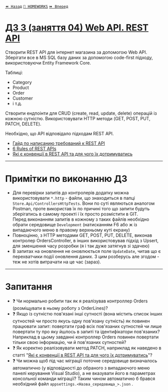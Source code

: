 ﻿[`⏪ Назад`](../02/README.md)  [`📕 HOMEWORKS`](../../README.md)  [`⏩ Вперед`](../04/README.md)

# [ДЗ 3 (заняття 04) Web API. REST API](https://lms.ithillel.ua/groups/65a65fe34c3a2d3372eef8ea/homeworks/65f2ff97dcabf5dbd18dcb0f)

Створити REST API для інтернет магазина за допомогою Web API.
Зберігати все в MS SQL базу даних за допомогою code-first підходу, використовуючи Entity Framework Core.

Таблицi:
- Category
- Product
- Order
- Customer
- і т.д.

Створити ендпоінти для CRUD (create, read, update, delete) операцій із кожною сутністю.
Використовувати HTTP методи (GET, POST, PUT, PATCH, DELETE).

Необхідно, що API відповідало підходам REST API.
- [Гайд по написанию требований к REST API](https://wearecommunity.io/communities/bakyiv/articles/1264)
- [6 Rules of REST APIs](https://appmaster.io/blog/the-six-rules-of-rest-apis)
- [Які є конвенції в REST API та для чого їх дотримуватись](https://dou.ua/forums/topic/34550/)

---

# Примітки по виконанню ДЗ

- Для перевірки запитів до контролерів додатку можна використовувати `*.http` - файли, що знаходиться в папці `Store.Api/ControllersHttpTests`. Вони по суті являються аналогом Postman, проте використав їх по причині того що запити будуть зберігатись в самому проекті і їх просто розмістити в GIT.  
Перед виконанням запитів в кожному з таких файлів необхідно обрати середовище `Development` (натисканням F6 або ж із випадаючого меню в правому верхньому куті екрану)
- Повноцінно, з HTTP методами GET, POST, PUT, DELETE, виконав контролер OrdersController, в інших використовував підхід з Upsert, для зменшення часу розробки (я і так дуже затягнув зі здачею)
- В запитах на оновлення не оновлюється поле `UpdateDate`, читав що є перехватчики події оновлення даних. З цим розберусь але згодом - теж не хотів витрачати на це час (зараз).

---

# Запитання

- ❓ Чи нормально робити так як я реалізував контроллер Orders (розміщувати в ньому роботу з OrderLines)?
- ❓ Якщо із сутністю пов'язані інші сутності (вона містить список інших сутностей чи просто якусь одну пов'язану сутність) як повинен працювати запит: повертати граф всіх пов'язаних сутностей чи лише повертати ту про яку йшлось в запиті та ідентифікатори пов'язаних? Наприклад в цьому завданні контроллер Orders повинен повертати тільки свою інформацію, чи й пов'язаних сутностей?
- ❓ Як коректно реалізовувати метод PATCH, наприклад як наведено в статті "[Які є конвенції в REST API та для чого їх дотримуватись](https://dou.ua/forums/topic/34550/)"? 
- ❓ Чи можна щоб під час міграції поточне середовище визначалось автоматично (у відповідності до обраного з випадаючого меню панелі керування Visual Studio), a не вказувати його в параметрах консольної команди міграції? Таким чином автоматично б брався необхідний файл `appsettings.<Назва_середовища_>.json` .